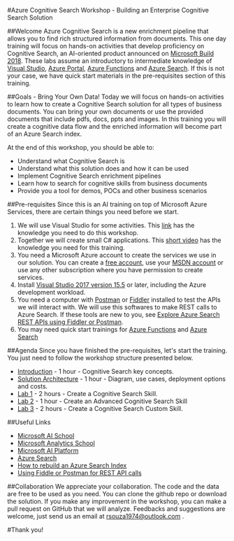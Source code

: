 #Azure Cognitive Search Workshop - Building an Enterprise Cognitive Search Solution

##Welcome 
Azure Cognitive Search is a new enrichment pipeline that allows you to find rich structured information from documents. This one day training will focus on hands-on activities that develop proficiency on Cognitive Search, an AI-oriented product announced on [Microsoft Build 2018](https://www.microsoft.com/en-us/build). These labs assume an introductory to intermediate knowledge of [Visual Studio](https://www.visualstudio.com/vs/community/), [Azure Portal](https://portal.azure.com), [Azure Functions](https://azure.microsoft.com/en-us/services/functions/) and [Azure Search](https://azure.microsoft.com/en-us/services/search/). If this is not your case, we have quick start materials in the pre-requisites section of this training.

##Goals - Bring Your Own Data!
Today we will focus on hands-on activities to learn how to create a Cognitive Search solution for all types of business documents. You can bring your own documents or use the provided documents that include pdfs, docs, ppts and images. In this training you will create a cognitive data flow and the enriched information will become part of an Azure Search index. 

At the end of this workshop, you should be able to:

+ Understand what Cognitive Search is
+ Understand what this solution does and how it can be used
+ Implement Cognitive Search enrichment pipelines
+ Learn how to search for cognitive skills from business documents
+ Provide you a tool for demos, POCs and other business scenarios

##Pre-requisites
Since this is an AI training on top of Microsoft Azure Services, there are certain things you need before we start.

1. We will use Visual Studio for some activities. This [link](https://docs.microsoft.com/en-us/visualstudio/ide/visual-studio-ide) has the knowledge you need to do this workshop. 
2. Together we will create small C# applications. This [short video](https://mva.microsoft.com/en-us/training-courses/c-fundamentals-for-absolute-beginners-16169?l=Lvld4EQIC_2706218949) has the knowledge you need for this training.
3. You need a Microsoft Azure account to create the services we use in our solution. You can create a [free account](https://azure.microsoft.com/en-us/free/), use your [MSDN account](https://azure.microsoft.com/en-us/pricing/member-offers/credit-for-visual-studio-subscribers/) or use any other subscription where you have permission to create services.
4. Install [Visual Studio 2017 version 15.5](https://www.visualstudio.com/vs/) or later, including the Azure development workload.
5. You need a computer with [Postman](https://www.getpostman.com/) or [Fiddler](https://www.telerik.com/download/fiddler) installed to test the APIs we will interact with. We will use this softwares to  make REST calls to Azure Search. If these tools are new to you, see [Explore Azure Search REST APIs using Fiddler or Postman](search-fiddler.md).
6. You may need quick start trainings for [Azure Functions](https://docs.microsoft.com/en-us/azure/azure-functions/) and [Azure Search](https://docs.microsoft.com/en-us/azure/search/)




##Agenda
Since you have finished the pre-requisites, let's start the training. You just need to follow the workshop structure presented below.

+ [Introduction](Introduction.md) - 1 hour - Cognitive Search key concepts.
+ [Solution Architecture](Solution.md) - 1 hour - Diagram, use cases, deployment options and costs.
+ [Lab 1](Lab-1.md) - 2 hours - Create a Cognitive Search Skill.
+ [Lab 2](Lab-2.md) - 1 hour - Create an Advanced Cognitive Search Skill
+ [Lab 3](Lab-3.md) - 2 hours - Create a Cognitive Search Custom Skill.

##Useful Links
+ [Microsoft AI School](https://aischool.microsoft.com/learning-paths)
+ [Microsoft Analytics School](https://learnanalytics.microsoft.com/) 
+ [Microsoft AI Platform](https://www.microsoft.com/en-us/ai)
+ [Azure Search](https://docs.microsoft.com/en-us/azure/search/search-what-is-azure-search)
+ [How to rebuild an Azure Search Index](https://docs.microsoft.com/en-us/rest/api/searchservice/addupdate-or-delete-documents)
+ [Using Fiddle or Postman for REST API calls](https://docs.microsoft.com/en-us/azure/search/search-fiddler)

##Collaboration
We appreciate your collaboration. The code and the data are free to be used as you need. You can clone the github repo or download the solution. If you make any improvement in the workshop, you can make a pull request on GitHub that we will analyze. Feedbacks and suggestions are welcome, just send us an email at rsouza1974@outlook.com .

#Thank you!

